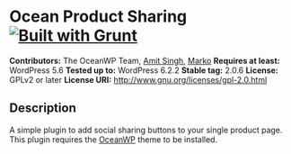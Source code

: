 # Ocean Product Sharing [![Built with Grunt](https://cdn.gruntjs.com/builtwith.png)](http://gruntjs.com/)

**Contributors:** The OceanWP Team, [Amit Singh](https://profiles.wordpress.org/apprimit/), [Marko](https://profiles.wordpress.org/wpfleek/)
**Requires at least:** WordPress 5.6
**Tested up to:** WordPress 6.2.2
**Stable tag:** 2.0.6
**License:** GPLv2 or later
**License URI:** http://www.gnu.org/licenses/gpl-2.0.html

## Description

A simple plugin to add social sharing buttons to your single product page.
This plugin requires the [OceanWP](https://oceanwp.org/) theme to be installed.